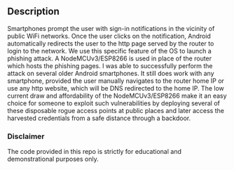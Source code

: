 ## Description


Smartphones prompt the user with sign-in notifications in the vicinity of public WiFi networks. Once the user clicks on the notification, Android automatically redirects the user to the http page served by the router to login to the network. We use this specific feature of the OS to launch a phishing attack. A NodeMCUv3/ESP8266 is used in place of the router which hosts the phishing pages.
I was able to successfully perform the attack on several older Android smartphones. It still does work with any smartphone, provided the user manually navigates to the router home IP or use any http website, which will be DNS redirected to the home IP.
The low current draw and affordability of the NodeMCUv3/ESP8266 make it an easy choice for someone to exploit such vulnerabilities by deploying several of these disposable rogue access points at public places and later access the harvested credentials from a safe distance through a backdoor.


### Disclaimer
The code provided in this repo is strictly for educational and demonstrational purposes only.
